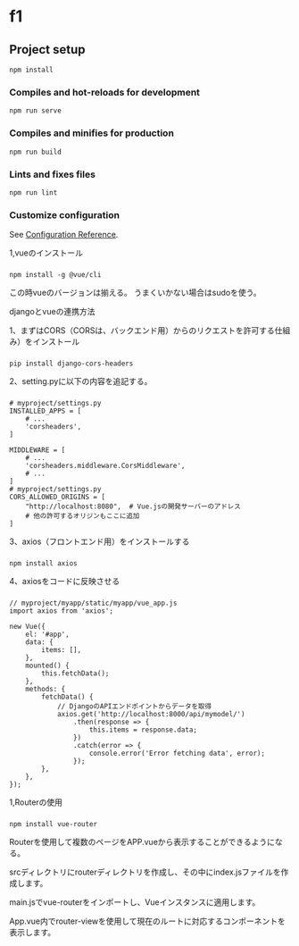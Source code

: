# f1

## Project setup
```
npm install
```

### Compiles and hot-reloads for development
```
npm run serve
```

### Compiles and minifies for production
```
npm run build
```

### Lints and fixes files
```
npm run lint
```

### Customize configuration
See [Configuration Reference](https://cli.vuejs.org/config/).

1,vueのインストール
###
```
npm install -g @vue/cli
```
この時vueのバージョンは揃える。
うまくいかない場合はsudoを使う。




djangoとvueの連携方法

1、まずはCORS（CORSは、バックエンド用）からのリクエストを許可する仕組み）をインストール
###
```
pip install django-cors-headers
```

2、setting.pyに以下の内容を追記する。
###
```
# myproject/settings.py
INSTALLED_APPS = [
    # ...
    'corsheaders',
]

MIDDLEWARE = [
    # ...
    'corsheaders.middleware.CorsMiddleware',
    # ...
]
# myproject/settings.py
CORS_ALLOWED_ORIGINS = [
    "http://localhost:8080",  # Vue.jsの開発サーバーのアドレス
    # 他の許可するオリジンもここに追加
]

```

3、axios（フロントエンド用）をインストールする
###
```
npm install axios
```

4、axiosをコードに反映させる
###
```
// myproject/myapp/static/myapp/vue_app.js
import axios from 'axios';

new Vue({
    el: '#app',
    data: {
        items: [],
    },
    mounted() {
        this.fetchData();
    },
    methods: {
        fetchData() {
            // DjangoのAPIエンドポイントからデータを取得
            axios.get('http://localhost:8000/api/mymodel/')
                .then(response => {
                    this.items = response.data;
                })
                .catch(error => {
                    console.error('Error fetching data', error);
                });
        },
    },
});
```
1,Routerの使用
###
```
npm install vue-router
```
Routerを使用して複数のページをAPP.vueから表示することができるようになる。

srcディレクトリにrouterディレクトリを作成し、その中にindex.jsファイルを作成します。

main.jsでvue-routerをインポートし、Vueインスタンスに適用します。

App.vue内でrouter-viewを使用して現在のルートに対応するコンポーネントを表示します。